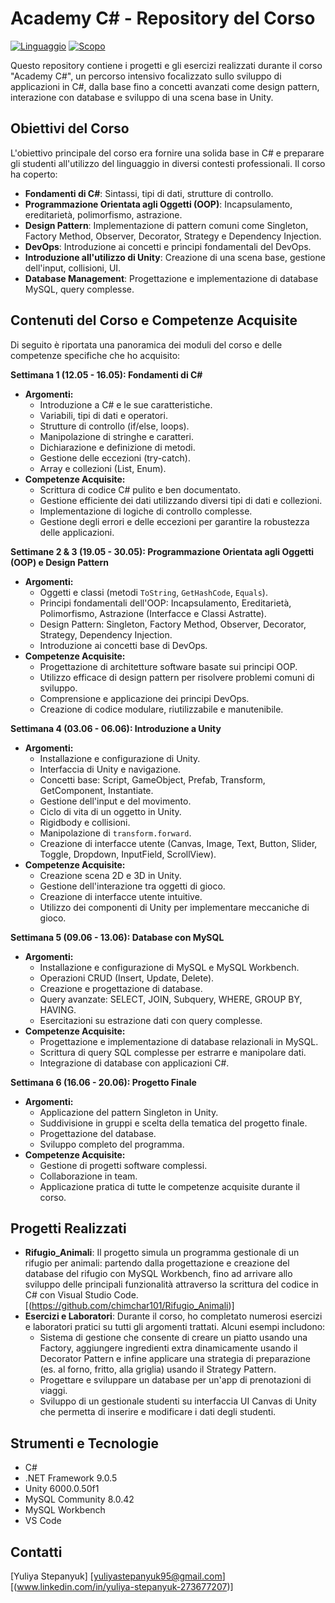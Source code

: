 # Academy C# - Repository del Corso
[![Linguaggio](https://img.shields.io/badge/Linguaggio-C%23-green)]()
[![Scopo](https://img.shields.io/badge/Scopo-Didattico-blue)]()

Questo repository contiene i progetti e gli esercizi realizzati durante il corso "Academy C#", un percorso intensivo focalizzato sullo sviluppo di applicazioni in C#, dalla base fino a concetti avanzati come design pattern, interazione con database e sviluppo di una scena base in Unity.

## Obiettivi del Corso

L'obiettivo principale del corso era fornire una solida base in C# e preparare gli studenti all'utilizzo del linguaggio in diversi contesti professionali.  Il corso ha coperto:

*   **Fondamenti di C#**: Sintassi, tipi di dati, strutture di controllo.
*   **Programmazione Orientata agli Oggetti (OOP)**: Incapsulamento, ereditarietà, polimorfismo, astrazione.
*   **Design Pattern**: Implementazione di pattern comuni come Singleton, Factory Method, Observer, Decorator, Strategy e Dependency Injection.
*   **DevOps**: Introduzione ai concetti e principi fondamentali del DevOps.
*   **Introduzione all'utilizzo di Unity**: Creazione di una scena base, gestione dell'input, collisioni, UI.
*   **Database Management**: Progettazione e implementazione di database MySQL, query complesse.

## Contenuti del Corso e Competenze Acquisite

Di seguito è riportata una panoramica dei moduli del corso e delle competenze specifiche che ho acquisito:

**Settimana 1 (12.05 - 16.05): Fondamenti di C#**

*   **Argomenti:**
    *   Introduzione a C# e le sue caratteristiche.
    *   Variabili, tipi di dati e operatori.
    *   Strutture di controllo (if/else, loops).
    *   Manipolazione di stringhe e caratteri.
    *   Dichiarazione e definizione di metodi.
    *   Gestione delle eccezioni (try-catch).
    *   Array e collezioni (List, Enum).
*   **Competenze Acquisite:**
    *   Scrittura di codice C# pulito e ben documentato.
    *   Gestione efficiente dei dati utilizzando diversi tipi di dati e collezioni.
    *   Implementazione di logiche di controllo complesse.
    *   Gestione degli errori e delle eccezioni per garantire la robustezza delle applicazioni.

**Settimane 2 & 3 (19.05 - 30.05): Programmazione Orientata agli Oggetti (OOP) e Design Pattern**

*   **Argomenti:**
    *   Oggetti e classi (metodi `ToString`, `GetHashCode`, `Equals`).
    *   Principi fondamentali dell'OOP: Incapsulamento, Ereditarietà, Polimorfismo, Astrazione (Interfacce e Classi Astratte).
    *   Design Pattern: Singleton, Factory Method, Observer, Decorator, Strategy, Dependency Injection.
    *   Introduzione ai concetti base di DevOps.
*   **Competenze Acquisite:**
    *   Progettazione di architetture software basate sui principi OOP.
    *   Utilizzo efficace di design pattern per risolvere problemi comuni di sviluppo.
    *   Comprensione e applicazione dei principi DevOps.
    *   Creazione di codice modulare, riutilizzabile e manutenibile.

**Settimana 4 (03.06 - 06.06): Introduzione a Unity**

*   **Argomenti:**
    *   Installazione e configurazione di Unity.
    *   Interfaccia di Unity e navigazione.
    *   Concetti base: Script, GameObject, Prefab, Transform, GetComponent, Instantiate.
    *   Gestione dell'input e del movimento.
    *   Ciclo di vita di un oggetto in Unity.
    *   Rigidbody e collisioni.
    *   Manipolazione di `transform.forward`.
    *   Creazione di interfacce utente (Canvas, Image, Text, Button, Slider, Toggle, Dropdown, InputField, ScrollView).
*   **Competenze Acquisite:**
    *   Creazione scena 2D e 3D in Unity.
    *   Gestione dell'interazione tra oggetti di gioco.
    *   Creazione di interfacce utente intuitive.
    *   Utilizzo dei componenti di Unity per implementare meccaniche di gioco.

**Settimana 5 (09.06 - 13.06): Database con MySQL**

*   **Argomenti:**
    *   Installazione e configurazione di MySQL e MySQL Workbench.
    *   Operazioni CRUD (Insert, Update, Delete).
    *   Creazione e progettazione di database.
    *   Query avanzate: SELECT, JOIN, Subquery, WHERE, GROUP BY, HAVING.
    *   Esercitazioni su estrazione dati con query complesse.
*   **Competenze Acquisite:**
    *   Progettazione e implementazione di database relazionali in MySQL.
    *   Scrittura di query SQL complesse per estrarre e manipolare dati.
    *   Integrazione di database con applicazioni C#.

**Settimana 6 (16.06 - 20.06): Progetto Finale**

*   **Argomenti:**
    *   Applicazione del pattern Singleton in Unity.
    *   Suddivisione in gruppi e scelta della tematica del progetto finale.
    *   Progettazione del database.
    *   Sviluppo completo del programma.
*   **Competenze Acquisite:**
    *   Gestione di progetti software complessi.
    *   Collaborazione in team.
    *   Applicazione pratica di tutte le competenze acquisite durante il corso.

## Progetti Realizzati

*   **Rifugio_Animali**: Il progetto simula un programma gestionale di un rifugio per animali: partendo dalla progettazione e creazione del database del rifugio con MySQL Workbench, fino ad arrivare allo sviluppo delle principali funzionalità attraverso la scrittura del codice in C# con Visual Studio Code. [(https://github.com/chimchar101/Rifugio_Animali)]
*   **Esercizi e Laboratori**: Durante il corso, ho completato numerosi esercizi e laboratori pratici su tutti gli argomenti trattati.  Alcuni esempi includono:
    *   Sistema di gestione che consente di creare un piatto usando una Factory, aggiungere ingredienti extra dinamicamente usando il Decorator Pattern e infine applicare una strategia di preparazione (es. al forno, fritto, alla griglia) usando il Strategy Pattern.
    *   Progettare e sviluppare un database per un'app di prenotazioni di viaggi.
    *   Sviluppo di un gestionale studenti su interfaccia UI Canvas di Unity che permetta di inserire e modificare i dati degli studenti.

## Strumenti e Tecnologie

*   C# 
*   .NET Framework 9.0.5
*   Unity 6000.0.50f1
*   MySQL Community 8.0.42
*   MySQL Workbench
*   VS Code

## Contatti

[Yuliya Stepanyuk]
[yuliyastepanyuk95@gmail.com]
[(www.linkedin.com/in/yuliya-stepanyuk-273677207)]
